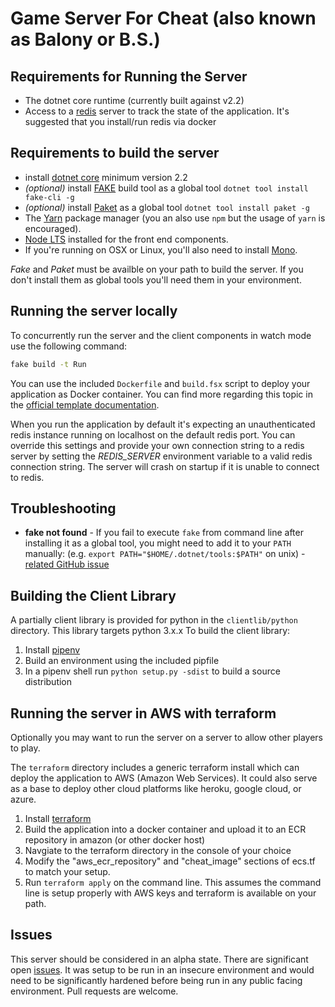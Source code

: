 # Game Server For Cheat (also known as Balony or B.S.)

## Requirements for Running the Server

* The dotnet core runtime (currently built against v2.2)
* Access to a [redis](https://redis.io/) server to track the state of the application. It's suggested that you install/run redis via docker

## Requirements to build the server

* install [dotnet core](https://dotnet.microsoft.com/download) minimum version 2.2 
* *(optional)* install [FAKE](https://fake.build/) build tool as a global tool
`dotnet tool install fake-cli -g`
* *(optional)* install [Paket](https://fsprojects.github.io/Paket/) as a global tool
`dotnet tool install paket -g`
* The [Yarn](https://yarnpkg.com/lang/en/docs/install/) package manager (you an also use `npm` but the usage of `yarn` is encouraged).
* [Node LTS](https://nodejs.org/en/download/) installed for the front end components.
* If you're running on OSX or Linux, you'll also need to install [Mono](https://www.mono-project.com/docs/getting-started/install/).

_Fake_ and _Paket_ must be availble on your path to build the server. If you don't install them as global tools you'll need them in your environment.


## Running the server locally

To concurrently run the server and the client components in watch mode use the following command:

```bash
fake build -t Run
```

You can use the included `Dockerfile` and `build.fsx` script to deploy your application as Docker container. You can find more regarding this topic in the [official template documentation](https://safe-stack.github.io/docs/template-docker/).

When you run the application by default it's expecting an unauthenticated redis instance running on localhost on the default redis port. You can override this settings and provide your own connection string to a redis server by setting the _REDIS_SERVER_ environment variable to a valid redis connection string. The server will crash on startup if it is unable to connect to redis.

## Troubleshooting

* **fake not found** - If you fail to execute `fake` from command line after installing it as a global tool, you might need to add it to your `PATH` manually: (e.g. `export PATH="$HOME/.dotnet/tools:$PATH"` on unix) - [related GitHub issue](https://github.com/dotnet/cli/issues/9321)

## Building the Client Library

A partially client library is provided for python in the `clientlib/python` directory. This library targets python 3.x.x To build the client library:

1. Install [pipenv](https://github.com/pypa/pipenv)
2. Build an environment using the included pipfile
3. In a pipenv shell run `python setup.py -sdist` to build a source distribution

## Running the server in AWS with terraform 

Optionally you may want to run the server on a server to allow other players to play. 

The `terraform` directory includes a generic terraform install which can deploy the application to AWS (Amazon Web Services). It could also serve as a base to deploy other cloud platforms like heroku, google cloud, or azure.

1. Install [terraform](https://terraform.io)
2. Build the application into a docker container and upload it to an ECR repository in amazon (or other docker host)
3. Navgiate to the terraform directory in the console of your choice
4. Modify the "aws_ecr_repository" and "cheat_image" sections of ecs.tf to match your setup.
5. Run `terraform apply` on the command line. This assumes the command line is setup properly with AWS keys and terraform is available on your path.


## Issues

This server should be considered in an alpha state. There are significant open [issues](https://github.com/amcguier/CheatCardGame/issues). It was setup to be run in an insecure environment and would need to be significantly hardened before being run in any public facing environment. Pull requests are welcome.


